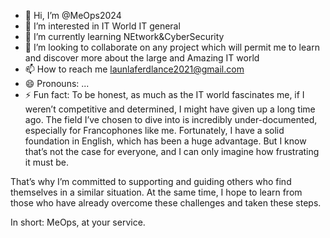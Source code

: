 - 👋 Hi, I’m @MeOps2024
- 👀 I’m interested in IT World IT general
- 🌱 I’m currently learning NEtwork&CyberSecurity
- 💞️ I’m looking to collaborate on any project which will permit me to learn and discover more about the large and Amazing IT world
- 📫 How to reach me launlaferdlance2021@gmail.com
- 😄 Pronouns: ...
- ⚡ Fun fact: 
To be honest, as much as the IT world fascinates me, if I weren’t competitive and determined, I might have given up a long time ago. The field I’ve chosen to dive into is incredibly under-documented, especially for Francophones like me. Fortunately, I have a solid foundation in English, which has been a huge advantage. But I know that’s not the case for everyone, and I can only imagine how frustrating it must be.  

That’s why I’m committed to supporting and guiding others who find themselves in a similar situation. At the same time, I hope to learn from those who have already overcome these challenges and taken these steps.  

In short: MeOps, at your service.
<!---
MeOps2024/MeOps2024 is a ✨ special ✨ repository because its `README.md` (this file) appears on your GitHub profile.
You can click the Preview link to take a look at your changes.
--->
